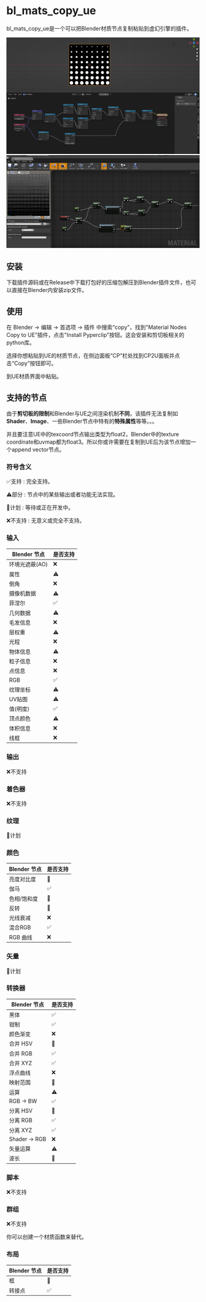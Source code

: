 # bl_mats_copy_ue

bl_mats_copy_ue是一个可以把Blender材质节点复制粘贴到虚幻引擎的插件。

![Blender](./readme_res/b1.png)
![Unreal](./readme_res/u1.png)


## 安装

下载插件源码或在Release中下载打包好的压缩包解压到Blender插件文件，也可以直接在Blender内安装zip文件。

## 使用

在 Blender -> 编辑 -> 首选项 -> 插件 中搜索“copy”，找到"Material Nodes Copy to UE"插件，点击"Install Pyperclip"按钮。这会安装和剪切板相关的python库。

选择你想粘贴到UE的材质节点，在侧边面板“CP”栏处找到CP2U面板并点击“Copy”按钮即可。

到UE材质界面中粘贴。

## 支持的节点

由于**剪切板的限制**和Blender与UE之间渲染机制**不同**，该插件无法复制如 **Shader**、**Image**、一些Blender节点中特有的**特殊属性**等等。。。


并且要注意UE中的texcoord节点输出类型为float2，Blender中的texture coordinate和uvmap都为float3。所以你或许需要在复制到UE后为该节点增加一个append vector节点。

### 符号含义

✅支持 : 完全支持。

⚠️部分 : 节点中的某些输出或者功能无法实现。

🚷计划 : 等待或正在开发中。

❌不支持 : 无意义或完全不支持。

### 输入
| Blender 节点 | 是否支持 |
| ---- | ---- |
| 环境光遮蔽(AO) | ❌ |
| 属性 | ⚠️ |
| 倒角 | ❌ |
| 摄像机数据 | ⚠️ |
| 菲涅尔 | ✅ |
| 几何数据 | ⚠️ |
| 毛发信息 | ❌ |
| 层权重 | ⚠️ |
| 光程 | ❌ |
| 物体信息 | ⚠️ |
| 粒子信息 | ❌ |
| 点信息 | ❌ |
| RGB | ✅ |
| 纹理坐标 | ⚠️ |
| UV贴图 | ⚠️ |
| 值(明度) | ✅ |
| 顶点颜色 | ⚠️ |
| 体积信息 | ❌ |
| 线框 | ❌ |

### 输出

❌不支持

### 着色器

❌不支持

### 纹理

🚷计划

### 颜色

| Blender 节点 | 是否支持 |
| ---- | ---- |
| 亮度对比度 | 🚷 |
| 伽马 | ✅ |
| 色相/饱和度 | 🚷 |
| 反转 | 🚷 |
| 光线衰减 | ❌ |
| 混合RGB | ✅ |
| RGB 曲线 | ❌ |

### 矢量

🚷计划

### 转换器

| Blender 节点 | 是否支持 |
| ---- | ---- |
| 黑体 | ✅ |
| 钳制 | ✅ |
| 颜色渐变 | ❌ |
| 合并 HSV | 🚷 |
| 合并 RGB | ✅ |
| 合并 XYZ | ✅ |
| 浮点曲线 | ❌ |
| 映射范围 | 🚷 |
| 运算 | ⚠️ |
| RGB -> BW | ✅ |
| 分离 HSV | 🚷 |
| 分离 RGB | ✅ |
| 分离 XYZ | ✅ |
| Shader -> RGB | ❌ |
| 矢量运算 | ⚠️ |
| 波长 | 🚷 |

### 脚本

❌不支持

### 群组

❌不支持

你可以创建一个材质函数来替代。

### 布局

| Blender 节点 | 是否支持 |
| ---- | ---- |
| 框 | 🚷 |
| 转接点 | ✅ |